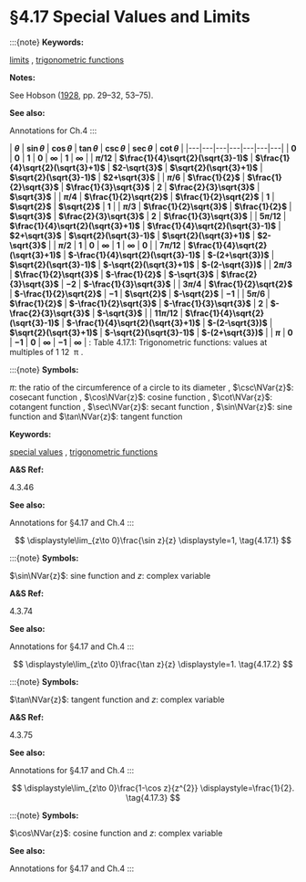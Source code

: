 # §4.17 Special Values and Limits

:::{note}
**Keywords:**

[limits](http://dlmf.nist.gov/search/search?q=limits) , [trigonometric functions](http://dlmf.nist.gov/search/search?q=trigonometric%20functions)

**Notes:**

See Hobson ([1928](./bib/H.html#bib1091 "A Treatise on Plane and Advanced Trigonometry"), pp. 29–32, 53–75).

**See also:**

Annotations for Ch.4
:::

<a id="T1"></a>
| **$\theta$** | **$\sin\theta$** | **$\cos\theta$** | **$\tan\theta$** | **$\csc\theta$** | **$\sec\theta$** | **$\cot\theta$** |
|---|---|---|---|---|---|---|
| **0** | **0** | **1** | **0** | **$\infty$** | **1** | **$\infty$** |
| **$\pi/12$** | **$\frac{1}{4}\sqrt{2}(\sqrt{3}-1)$** | **$\frac{1}{4}\sqrt{2}(\sqrt{3}+1)$** | **$2-\sqrt{3}$** | **$\sqrt{2}(\sqrt{3}+1)$** | **$\sqrt{2}(\sqrt{3}-1)$** | **$2+\sqrt{3}$** |
| **$\pi/6$** | **$\frac{1}{2}$** | **$\frac{1}{2}\sqrt{3}$** | **$\frac{1}{3}\sqrt{3}$** | **$2$** | **$\frac{2}{3}\sqrt{3}$** | **$\sqrt{3}$** |
| **$\pi/4$** | **$\frac{1}{2}\sqrt{2}$** | **$\frac{1}{2}\sqrt{2}$** | **$1$** | **$\sqrt{2}$** | **$\sqrt{2}$** | **$1$** |
| **$\pi/3$** | **$\frac{1}{2}\sqrt{3}$** | **$\frac{1}{2}$** | **$\sqrt{3}$** | **$\frac{2}{3}\sqrt{3}$** | **$2$** | **$\frac{1}{3}\sqrt{3}$** |
| **$5\pi/12$** | **$\frac{1}{4}\sqrt{2}(\sqrt{3}+1)$** | **$\frac{1}{4}\sqrt{2}(\sqrt{3}-1)$** | **$2+\sqrt{3}$** | **$\sqrt{2}(\sqrt{3}-1)$** | **$\sqrt{2}(\sqrt{3}+1)$** | **$2-\sqrt{3}$** |
| **$\pi/2$** | **1** | **0** | **$\infty$** | **1** | **$\infty$** | **0** |
| **$7\pi/12$** | **$\frac{1}{4}\sqrt{2}(\sqrt{3}+1)$** | **$-\frac{1}{4}\sqrt{2}(\sqrt{3}-1)$** | **$-(2+\sqrt{3})$** | **$\sqrt{2}(\sqrt{3}-1)$** | **$-\sqrt{2}(\sqrt{3}+1)$** | **$-(2-\sqrt{3})$** |
| **$2\pi/3$** | **$\frac{1}{2}\sqrt{3}$** | **$-\frac{1}{2}$** | **$-\sqrt{3}$** | **$\frac{2}{3}\sqrt{3}$** | **$-2$** | **$-\frac{1}{3}\sqrt{3}$** |
| **$3\pi/4$** | **$\frac{1}{2}\sqrt{2}$** | **$-\frac{1}{2}\sqrt{2}$** | **$-1$** | **$\sqrt{2}$** | **$-\sqrt{2}$** | **$-1$** |
| **$5\pi/6$** | **$\frac{1}{2}$** | **$-\frac{1}{2}\sqrt{3}$** | **$-\frac{1}{3}\sqrt{3}$** | **$2$** | **$-\frac{2}{3}\sqrt{3}$** | **$-\sqrt{3}$** |
| **$11\pi/12$** | **$\frac{1}{4}\sqrt{2}(\sqrt{3}-1)$** | **$-\frac{1}{4}\sqrt{2}(\sqrt{3}+1)$** | **$-(2-\sqrt{3})$** | **$\sqrt{2}(\sqrt{3}+1)$** | **$-\sqrt{2}(\sqrt{3}-1)$** | **$-(2+\sqrt{3})$** |
| **$\pi$** | **0** | **$-1$** | **$0$** | **$\infty$** | **$-1$** | **$\infty$** |
: Table 4.17.1: Trigonometric functions: values at multiples of 1 12 ⁢ π .

:::{note}
**Symbols:**

$\pi$: the ratio of the circumference of a circle to its diameter , $\csc\NVar{z}$: cosecant function , $\cos\NVar{z}$: cosine function , $\cot\NVar{z}$: cotangent function , $\sec\NVar{z}$: secant function , $\sin\NVar{z}$: sine function and $\tan\NVar{z}$: tangent function

**Keywords:**

[special values](http://dlmf.nist.gov/search/search?q=special%20values) , [trigonometric functions](http://dlmf.nist.gov/search/search?q=trigonometric%20functions)

**A&S Ref:**

4.3.46

**See also:**

Annotations for §4.17 and Ch.4
:::

<a id="EGx1"></a>

$$
\displaystyle\lim_{z\to 0}\frac{\sin z}{z} \displaystyle=1, \tag{4.17.1}
$$

:::{note}
**Symbols:**

$\sin\NVar{z}$: sine function and $z$: complex variable

**A&S Ref:**

4.3.74

**See also:**

Annotations for §4.17 and Ch.4
:::

$$
\displaystyle\lim_{z\to 0}\frac{\tan z}{z} \displaystyle=1. \tag{4.17.2}
$$

:::{note}
**Symbols:**

$\tan\NVar{z}$: tangent function and $z$: complex variable

**A&S Ref:**

4.3.75

**See also:**

Annotations for §4.17 and Ch.4
:::

$$
\displaystyle\lim_{z\to 0}\frac{1-\cos z}{z^{2}} \displaystyle=\frac{1}{2}. \tag{4.17.3}
$$

:::{note}
**Symbols:**

$\cos\NVar{z}$: cosine function and $z$: complex variable

**See also:**

Annotations for §4.17 and Ch.4
:::
